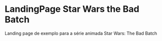 # LandingPage Star Wars the Bad Batch
Landing page de exemplo para a série animada Star Wars: The Bad Batch
